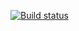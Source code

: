 [![Build status](https://ci.appveyor.com/api/projects/status/5iyka7op7dttn0s9?svg=true)](https://ci.appveyor.com/project/EvgeniyaSelivanova/2-aqa-homework-2-3)
